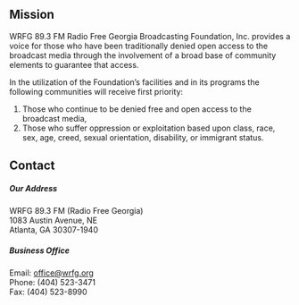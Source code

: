 ---
---
## Mission

WRFG 89.3 FM Radio Free Georgia Broadcasting Foundation, Inc. provides a voice for those who have been traditionally denied open access to the broadcast media through the involvement of a broad base of community elements to guarantee that access.

In the utilization of the Foundation’s facilities and in its programs the following communities will receive first priority:

1. Those who continue to be denied free and open access to the broadcast media,
1. Those who suffer oppression or exploitation based upon class, race, sex, age, creed, sexual orientation, disability, or immigrant status.

## Contact
##### Our Address
WRFG 89.3 FM (Radio Free Georgia)  
1083 Austin Avenue, NE  
Atlanta, GA 30307-1940

##### Business Office
Email: office@wrfg.org  
Phone: (404) 523-3471  
Fax: (404) 523-8990


